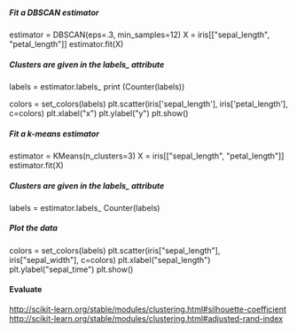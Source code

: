 ##### Fit a DBSCAN estimator
estimator = DBSCAN(eps=.3, min_samples=12)
X = iris[["sepal_length", "petal_length"]]
estimator.fit(X)

##### Clusters are given in the labels_ attribute
labels = estimator.labels_
print (Counter(labels))

colors = set_colors(labels)
plt.scatter(iris['sepal_length'], iris['petal_length'], c=colors)
plt.xlabel("x")
plt.ylabel("y")
plt.show()

##### Fit a k-means estimator
estimator = KMeans(n_clusters=3)
X = iris[["sepal_length", "petal_length"]]
estimator.fit(X)
##### Clusters are given in the labels_ attribute
labels = estimator.labels_
Counter(labels)

##### Plot the data
colors = set_colors(labels)
plt.scatter(iris["sepal_length"], iris["sepal_width"], c=colors)
plt.xlabel("sepal_length")
plt.ylabel("sepal_time")
plt.show()

#### Evaluate
http://scikit-learn.org/stable/modules/clustering.html#silhouette-coefficient
http://scikit-learn.org/stable/modules/clustering.html#adjusted-rand-index